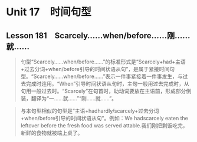 ﻿ # Unit 17　时间句型
 ## Lesson 181　Scarcely……when/before……刚……就……
 
> 句型“Scarcely……when/before……”的标准形式是“Scarcely+had+主语+过去分词+when/before引导的时间状语从句”，是属于紧接时间句型。“Scarcely……when/before……”表示一件事紧接着一件事发生，与过去完成时连用。“When”引导时间状语从句时，主句一般用过去完成时，从句用一般过去时。“Scarcely”在句首时，助动词要放在主语前，形成部分倒装，翻译为“一……就……”“刚……就……”。

> 与本句型相似的句型是“主语+hadhardly/scarcely+过去分词+when/before引导的时间状语从句”。例如：We hadscarcely eaten the leftover before the fresh food was served attable.我们刚把剩饭吃完，新鲜的食物就被端上桌了。


 